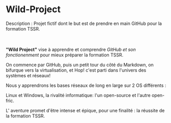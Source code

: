 # Wild-Project
Description : Projet fictif dont le but est de prendre en main GitHub pour la formation TSSR.<br><br><br>

<b>"Wild Project"</b> vise à apprendre et comprendre <i>GitHub et son fonctionenment</i> pour mieux préparer la formation TSSR.

On commence par GitHub, puis un petit tour du côté du Markdown, on bifurque vers la virtualisation, et Hop! c'est parti dans l'univers des systèmes et réseaux!

Nous y apprendrons les bases réseaux de long en large sur 2 OS différents :

Linux et Windows, la rivalité informatique: l'un open-source et l'autre open-fric.

L' aventure promet d'être intense et épique, pour une finalité : la réussite de la formation TSSR.
